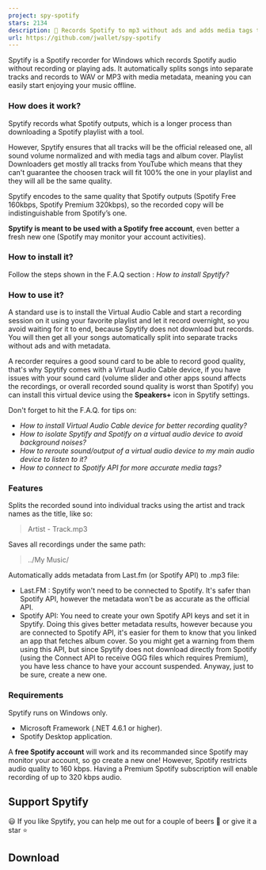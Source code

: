 ```yaml
---
project: spy-spotify
stars: 2134
description: 🎤 Records Spotify to mp3 without ads and adds media tags to the files 🎵
url: https://github.com/jwallet/spy-spotify
---
```


Spytify is a Spotify recorder for Windows which records Spotify audio without recording or playing ads. It automatically splits songs into separate tracks and records to WAV or MP3 with media metadata, meaning you can easily start enjoying your music offline.

### How does it work?

Spytify records what Spotify outputs, which is a longer process than downloading a Spotify playlist with a tool.

However, Spytify ensures that all tracks will be the official released one, all sound volume normalized and with media tags and album cover. Playlist Downloaders get mostly all tracks from YouTube which means that they can't guarantee the choosen track will fit 100% the one in your playlist and they will all be the same quality.

Spytify encodes to the same quality that Spotify outputs (Spotify Free 160kbps, Spotify Premium 320kbps), so the recorded copy will be indistinguishable from Spotify’s one.

**Spytify is meant to be used with a Spotify free account**, even better a fresh new one (Spotify may monitor your account activities).

### How to install it?

Follow the steps shown in the F.A.Q section : _How to install Spytify?_

### How to use it?

A standard use is to install the Virtual Audio Cable and start a recording session on it using your favorite playlist and let it record overnight, so you avoid waiting for it to end, because Spytify does not download but records. You will then get all your songs automatically split into separate tracks without ads and with metadata.

A recorder requires a good sound card to be able to record good quality, that's why Spytify comes with a Virtual Audio Cable device, if you have issues with your sound card (volume slider and other apps sound affects the recordings, or overall recorded sound quality is worst than Spotify) you can install this virtual device using the **Speakers+** icon in Spytify settings.

Don't forget to hit the F.A.Q. for tips on:

-   _How to install Virtual Audio Cable device for better recording quality?_
-   _How to isolate Spytify and Spotify on a virtual audio device to avoid background noises?_
-   _How to reroute sound/output of a virtual audio device to my main audio device to listen to it?_
-   _How to connect to Spotify API for more accurate media tags?_

### Features

Splits the recorded sound into individual tracks using the artist and track names as the title, like so:

> Artist - Track.mp3

Saves all recordings under the same path:

> ../My Music/

Automatically adds metadata from Last.fm (or Spotify API) to .mp3 file:

-   Last.FM : Spytify won't need to be connected to Spotify. It's safer than Spotify API, however the metadata won't be as accurate as the official API.
-   Spotify API: You need to create your own Spotify API keys and set it in Spytify. Doing this gives better metadata results, however because you are connected to Spotify API, it's easier for them to know that you linked an app that fetches album cover. So you might get a warning from them using this API, but since Spytify does not download directly from Spotify (using the Connect API to receive OGG files which requires Premium), you have less chance to have your account suspended. Anyway, just to be sure, create a new one.

### Requirements

Spytify runs on Windows only.

-   Microsoft Framework (.NET 4.6.1 or higher).
-   Spotify Desktop application.

A **free Spotify account** will work and its recommanded since Spotify may monitor your account, so go create a new one! However, Spotify restricts audio quality to 160 kbps. Having a Premium Spotify subscription will enable recording of up to 320 kbps audio.

Support Spytify
---------------

😃 If you like Spytify, you can help me out for a couple of beers 🍺 or give it a star ⭐

Download
--------
